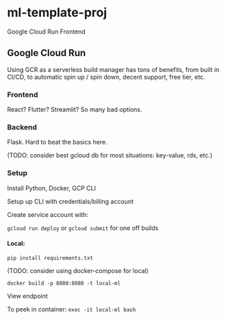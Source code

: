 # ml-template-proj
Google Cloud Run Frontend

## Google Cloud Run
Using GCR as a serverless build manager has tons of benefits, from built in CI/CD, to automatic spin up / spin down, decent support, free tier, etc.

### Frontend
React? Flutter? Streamlit? So many bad options. 

### Backend
Flask. Hard to beat the basics here.

(TODO: consider best gcloud db for most situations: key-value, rds, etc.) 

### Setup
Install Python, Docker, GCP CLI 

Setup up CLI with credentials/billing account

Create service account with:

`gcloud run deploy` or `gcloud submit` for one off builds


#### Local:
`pip install requirements.txt`

(TODO: consider using docker-compose for local)

`docker build -p 8080:8080 -t local-ml`

View endpoint

To peek in container: `exec -it local-ml bash`
